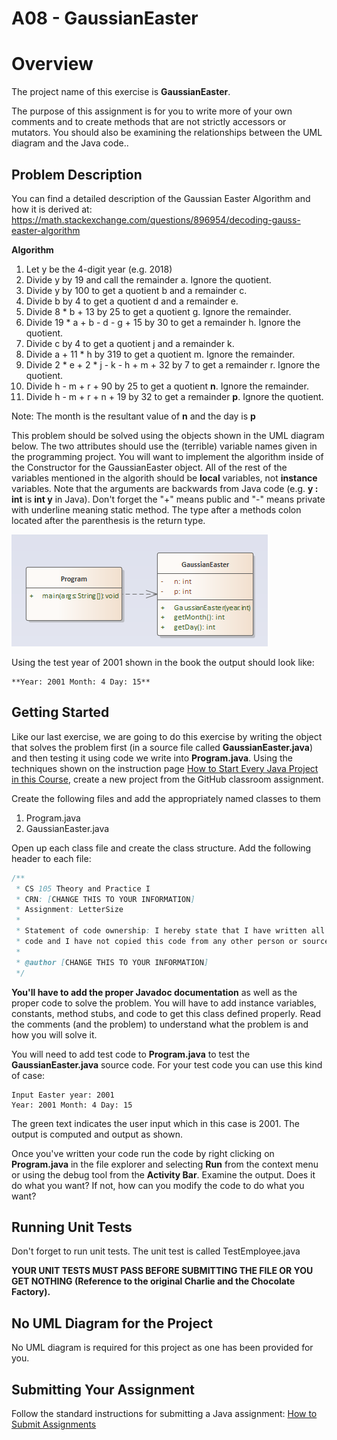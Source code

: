 # A08 - GaussianEaster

# Overview

The project name of this exercise is **GaussianEaster**.

The purpose of this assignment is for you to write more of your own comments and to create methods that are not strictly accessors or mutators. You should also be examining the relationships between the UML diagram and the Java code..

## Problem Description

You can find a detailed description of the Gaussian Easter Algorithm and how it is derived at: https://math.stackexchange.com/questions/896954/decoding-gauss-easter-algorithm

**Algorithm**

1. Let y be the 4-digit year (e.g. 2018)
2. Divide y by 19 and call the remainder a. Ignore the quotient.
3. Divide y by 100 to get a quotient b and a remainder c.
4. Divide b by 4 to get a quotient d and a remainder e.
5. Divide 8 * b + 13 by 25 to get a quotient g. Ignore the remainder.
6. Divide 19 * a + b - d - g + 15 by 30 to get a remainder h. Ignore the quotient.
7. Divide c by 4 to get a quotient j and a remainder k.
8. Divide a + 11 * h by 319 to get a quotient m. Ignore the remainder.
9. Divide 2 * e + 2 * j - k - h + m + 32 by 7 to get a remainder r. Ignore the quotient.
10. Divide h - m + r + 90 by 25 to get a quotient **n**. Ignore the remainder.
11. Divide h - m + r + n + 19 by 32 to get a remainder **p**. Ignore the quotient.

 Note: The month is the resultant value of **n** and the day is **p**

This problem should be solved using the objects shown in the UML diagram below. The two attributes should use the (terrible) variable names given in the programming project. You will want to implement the algorithm inside of the Constructor for the GaussianEaster object. All of the rest of the variables mentioned in the algorith should be **local** variables, not **instance** variables. Note that the arguments are backwards from Java code (e.g. **y : int** is **int y** in Java). Don't forget the "+" means public and "-" means private with underline meaning static method. The type after a methods colon located after the parenthesis is the return type.

![img](images/GaussianEaster-ClassDiagram.png)

Using the test year of 2001 shown in the book the output should look like:

```
**Year: 2001 Month: 4 Day: 15**
```

## Getting Started

Like our last exercise, we are going to do this exercise by writing the object that solves the problem first (in a source file called **GaussianEaster.java**) and then testing it using code we write into **Program.java**. Using the techniques shown on the instruction page [How to Start Every Java Project in this Course](https://canvas.sbcc.edu/courses/25771/modules/items/760779), create a new project from the GitHub classroom assignment.

Create the following files and add the appropriately named classes to them

1. Program.java
2. GaussianEaster.java



Open up each class file and create the class structure. Add the following header to each file:

```java
/**
 * CS 105 Theory and Practice I
 * CRN: [CHANGE THIS TO YOUR INFORMATION]
 * Assignment: LetterSize
 * 
 * Statement of code ownership: I hereby state that I have written all of this
 * code and I have not copied this code from any other person or source.
 * 
 * @author [CHANGE THIS TO YOUR INFORMATION]
 */

```

**You'll have to add the proper Javadoc documentation** as well as the proper code to solve the problem. You will have to add instance variables, constants, method stubs, and code to get this class defined properly. Read the comments (and the problem) to understand what the problem is and how you will solve it.  

You will need to add test code to **Program.java** to test the **GaussianEaster.java** source code. For your test code you can use this kind of case:

```
Input Easter year: 2001
Year: 2001 Month: 4 Day: 15
```

The green text indicates the user input which in this case is 2001. The output is computed and output as shown.



Once you've written your code run the code by right clicking on **Program.java** in the file explorer and selecting **Run** from the context menu or using the debug tool from the **Activity Bar**. Examine the output. Does it do what you want? If not, how can you modify the code to do what you want?

## Running Unit Tests

Don't forget to run unit tests. The unit test is called TestEmployee.java

**YOUR UNIT TESTS MUST PASS BEFORE SUBMITTING THE FILE OR YOU GET NOTHING (Reference to the original Charlie and the Chocolate Factory).**

## No UML Diagram for the Project

No UML diagram is required for this project as one has been provided for you.

## Submitting Your Assignment

Follow the standard instructions for submitting a Java assignment: [How to Submit Assignments](https://canvas.sbcc.edu/courses/25771/pages/how-to-submit-assignments-new?module_item_id=761292)
